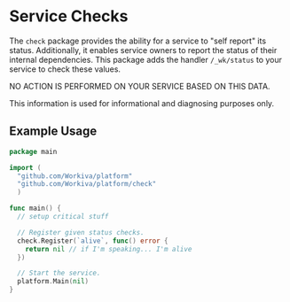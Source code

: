 # Service Checks

The `check` package provides the ability for a service to "self report" its status.
Additionally, it enables service owners to report the status of their internal dependencies.
This package adds the handler `/_wk/status` to your service to check these values.

NO ACTION IS PERFORMED ON YOUR SERVICE BASED ON THIS DATA.

This information is used for informational and diagnosing purposes only.

## Example Usage

```go
package main

import (
  "github.com/Workiva/platform"
  "github.com/Workiva/platform/check"
  )

func main() {
  // setup critical stuff

  // Register given status checks.
  check.Register(`alive`, func() error {
    return nil // if I'm speaking... I'm alive
  })

  // Start the service.
  platform.Main(nil)
}
```
